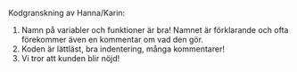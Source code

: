 Kodgranskning av Hanna/Karin:
1. Namn på variabler och funktioner är bra! Namnet är förklarande och ofta förekommer även en kommentar om vad den gör.
2. Koden är lättläst, bra indentering, många kommentarer!
3. Vi tror att kunden blir nöjd!

